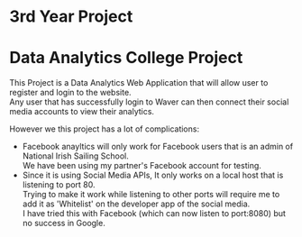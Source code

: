 # 3rd Year Project
# Data Analytics College Project

<p>
This Project is a Data Analytics Web Application that will allow user to register and login to the website.<br>
Any user that has successfully login to Waver can then connect their social media accounts to view their analytics.
</p>
<p>
However we this project has a lot of complications:
</p>
<ul>
<li>Facebook anayltics will only work for Facebook users that is an admin of National Irish Sailing School.<br>
    We have been using my partner's Facebook account for testing.</li>
<li>Since it is using Social Media APIs, It only works on a local host that is listening to port 80.<br>
    Trying to make it work while listening to other ports will require me to add it as 'Whitelist' on the developer app of the social media.<br>
    I have tried this with Facebook (which can now listen to port:8080) but no success in Google.


